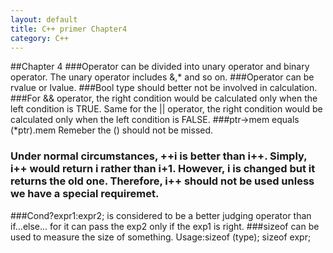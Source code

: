 ```yaml
---
layout: default
title: C++ primer Chapter4
category: C++
---
```

##Chapter 4
###Operator can be divided into unary operator and binary operator. The unary operator includes &,* and so on.
###Operator can be rvalue or lvalue.
###Bool type should better not be involved in calculation.
###For && operator, the right condition would be calculated only when the left condition is TRUE. Same for the || operator, the right condition would be calculated only when the left condition is FALSE.
###ptr->mem equals (*ptr).mem Remeber the () should not be missed.
### Under normal circumstances, ++i is better than i++. Simply, i++ would return i rather than i+1. However, i is changed but it returns the old one. Therefore, i++ should not be used unless we have a special requiremet.
###Cond?expr1:expr2; is considered to be a better judging operator than if...else... for it can pass the exp2 only if the exp1 is right.
###sizeof can be used to measure the size of something. Usage:sizeof (type); sizeof expr;
